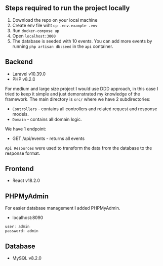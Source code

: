 ## Steps required to run the project locally

1. Download the repo on your local machine
2. Create env file wiht `cp .env.example .env`
3. Run `docker-compose up`
4. Open `localhost:3000`
5. The database is seeded with 10 events. You can add more events by running `php artisan db:seed` in the `api`
   container.

## Backend

* Laravel v10.39.0
* PHP v8.2.0

For medium and large size project I would use DDD approach,
in this case I tried to keep it simple and just demonstrated my knowledge of the framework.
The main directory is `src/` where we have 2 subdirectories:

* `Controllers` - contains all controllers and related request and response models.
* `Domain` - contains all domain logic.

We have 1 endpoint:

* GET /api/events - returns all events

`Api Resources` were used to transform the data from the database to the response format.

## Frontend

* React v18.2.0

## PHPMyAdmin
For easier database management I added PHPMyAdmin.
* localhost:8090

```text
user: admin
password: admin
```

## Database
* MySQL v8.2.0